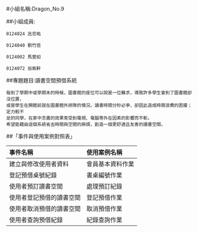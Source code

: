 #小組名稱:Dragon_No.9

##小組成員:

	0124024 呂忠祐

	0124040 劉竹信

	0124002 馬萱如

	0124072 翁紫軒

##專題題目:讀書空間預借系統

	每到了學期中或學期末的時候，圖書館的座位可以說是一位難求，導致許多學生會到了圖書館卻沒位置，
	或是學生在開館前就在圖書館外排隊的情況。讀書時間分秒必爭，卻因此造成時間浪費的困擾；定力較不
	足的同學，在家中念書的效果常受到電視、電腦等外在因素的影響而不彰。
	希望能藉由這個系統省去時間與空間的麻煩，創造一個更舒適且友善的讀書空間。

##「事件與使用案例對照表」

| 事件名稱        |   使用案例名稱 |
|:---------------|:--------------|
|建立與修改使用者資料 | 會員基本資料作業 |
| 登記預借桌號紀錄 | 書桌編號作業 |
| 使用者預訂讀書空間 | 處理預訂紀錄 |
| 使用者登記預借的讀書空間 | 登記預借作業 |
| 使用者取消預借的讀書空間 | 取消預借作業 |
| 使用者查詢預借紀錄 | 紀錄查詢作業 |
